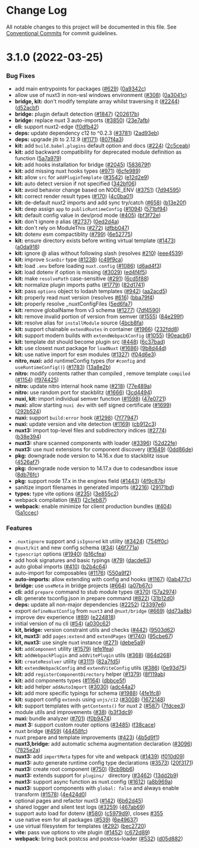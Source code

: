 # Change Log

All notable changes to this project will be documented in this file.
See [Conventional Commits](https://conventionalcommits.org) for commit guidelines.

# 3.1.0 (2022-03-25)


### Bug Fixes

* add main entrypoints for packages ([#629](https://github.com/nuxt/framework/issues/629)) ([0a9342c](https://github.com/nuxt/framework/commit/0a9342c02d2e22873135fb605c81279e28631065))
* allow use of nuxt3 in non-wsl windows environment ([#308](https://github.com/nuxt/framework/issues/308)) ([0a3041c](https://github.com/nuxt/framework/commit/0a3041cdf9e3a2a76ee93117557d7be6df1b95e3))
* **bridge, kit:** don't modify template array whilst traversing it ([#2244](https://github.com/nuxt/framework/issues/2244)) ([d52acbf](https://github.com/nuxt/framework/commit/d52acbffd828e399e698f50df66cd0adab2a9796))
* **bridge:** plugin default detection ([#1847](https://github.com/nuxt/framework/issues/1847)) ([202617b](https://github.com/nuxt/framework/commit/202617bdd1d1509c9bef4c1a089f9e70d78931fb))
* **bridge:** replace nuxt 3 auto-imports ([#3850](https://github.com/nuxt/framework/issues/3850)) ([23e7afb](https://github.com/nuxt/framework/commit/23e7afb5eccf50155a5ff775791a0b5d967ffda3))
* **cli:** support nuxt2-edge ([f0dfb42](https://github.com/nuxt/framework/commit/f0dfb42a586ae7087b95e8fd6e3f0e94532e64ea))
* **deps:** update dependency c12 to ^0.2.3 ([#3781](https://github.com/nuxt/framework/issues/3781)) ([2ad93eb](https://github.com/nuxt/framework/commit/2ad93eb34db6dc1a1c1b077fa4de20cb3e9c4b2d))
* **deps:** upgrade jiti to 2.12.9 ([#1171](https://github.com/nuxt/framework/issues/1171)) ([807f4a3](https://github.com/nuxt/framework/commit/807f4a325f339dd126ebe9537d1bb3a27c5bf022))
* **kit:** add `build.babel.plugins` default option and docs ([#224](https://github.com/nuxt/framework/issues/224)) ([2c5ceab](https://github.com/nuxt/framework/commit/2c5ceab003dfe898536ee089e967ec0cedc2c81e))
* **kit:** add backward compatibility for deprecated module definition as function ([5a7a979](https://github.com/nuxt/framework/commit/5a7a979dcb4dc74e92cce2c9c9bbddbb52a0d3d5))
* **kit:** add hooks installation for bridge ([#2045](https://github.com/nuxt/framework/issues/2045)) ([583679f](https://github.com/nuxt/framework/commit/583679f9c808cba791ea72e9db36efa19067c919))
* **kit:** add missing nuxt hooks types ([#971](https://github.com/nuxt/framework/issues/971)) ([6cfe989](https://github.com/nuxt/framework/commit/6cfe98941db77172c0dc14890a86bc7c47b27070))
* **kit:** allow `src` for `addPluginTemplate` ([#3542](https://github.com/nuxt/framework/issues/3542)) ([e12d2e9](https://github.com/nuxt/framework/commit/e12d2e9405a877c871418051e496f37dad0510a2))
* **kit:** auto detect version if not specified ([342bf06](https://github.com/nuxt/framework/commit/342bf0665909090f562a96301d88b017b15fb714))
* **kit:** avoid behavior change based on NODE_ENV ([#3751](https://github.com/nuxt/framework/issues/3751)) ([7d94595](https://github.com/nuxt/framework/commit/7d945952d83c826ee15ff483bbbdf7aed58e6a9a))
* **kit:** correct render result types ([#170](https://github.com/nuxt/framework/issues/170)) ([4c0ba01](https://github.com/nuxt/framework/commit/4c0ba0151d21b59621b1b9dd0b7872e5ef4c9a58))
* **kit:** de-default nuxt2 imports and add sync try/catch ([#658](https://github.com/nuxt/framework/issues/658)) ([b13e20f](https://github.com/nuxt/framework/commit/b13e20f317379ee4d0f6a4019d66cc3b937d5629))
* **kit:** deep assign `app` to `publicRuntimeConfig` ([#1094](https://github.com/nuxt/framework/issues/1094)) ([571bf94](https://github.com/nuxt/framework/commit/571bf94d39d63adaa1f26137f5285d75793d37e0))
* **kit:** default config value in dev/prod mode ([#405](https://github.com/nuxt/framework/issues/405)) ([bf3f72e](https://github.com/nuxt/framework/commit/bf3f72e24eda8c094d9e121f401fea20d0cc4dca))
* **kit:** don't ignore `@` alias ([#2737](https://github.com/nuxt/framework/issues/2737)) ([0ed2d4a](https://github.com/nuxt/framework/commit/0ed2d4a00b09cade29334105ae61fc16e9504847))
* **kit:** don't rely on ModuleThis ([#272](https://github.com/nuxt/framework/issues/272)) ([dfbb047](https://github.com/nuxt/framework/commit/dfbb047be60d1838456dd933fde053316cdd58d8))
* **kit:** dotenv esm compactiblity ([#799](https://github.com/nuxt/framework/issues/799)) ([6e52775](https://github.com/nuxt/framework/commit/6e52775bf9bc4467f7c802acefab1cc8b0736a8f))
* **kit:** ensure directory exists before writing virtual template ([#1473](https://github.com/nuxt/framework/issues/1473)) ([a0da918](https://github.com/nuxt/framework/commit/a0da91839aec1d53941078eaf0c1338ddbd8054b))
* **kit:** ignore @ alias without following slash (resolves [#210](https://github.com/nuxt/framework/issues/210)) ([eee4539](https://github.com/nuxt/framework/commit/eee45396d17ee6867913cf170d8aa95334bfd6c7))
* **kit:** improve `ScanDir` type ([#1238](https://github.com/nuxt/framework/issues/1238)) ([c49f9ca](https://github.com/nuxt/framework/commit/c49f9ca648ce743216430d4ec606f532839dcd24))
* **kit:** load `.env` before loading `nuxt.config` ([#1086](https://github.com/nuxt/framework/issues/1086)) ([d6ad4f3](https://github.com/nuxt/framework/commit/d6ad4f3b16d124f01b21bb535a8e224020526cfb))
* **kit:** load dotenv if option is missing ([#3029](https://github.com/nuxt/framework/issues/3029)) ([ed4f4f5](https://github.com/nuxt/framework/commit/ed4f4f51abc515a9bed2f47cac8a3f81a36d6f79))
* **kit:** make `resolvePath` case-sensitive ([#291](https://github.com/nuxt/framework/issues/291)) ([6cd5f88](https://github.com/nuxt/framework/commit/6cd5f8816f3c2deb34908751e101fd4cb54aef4c))
* **kit:** normalize plugin imports paths ([#1779](https://github.com/nuxt/framework/issues/1779)) ([82d1741](https://github.com/nuxt/framework/commit/82d1741d52b59a0511cc0dc4a9acddb50c7e752b))
* **kit:** pass `options` object to lodash templates ([#942](https://github.com/nuxt/framework/issues/942)) ([aa2acd5](https://github.com/nuxt/framework/commit/aa2acd5e48aab4934196ff2afb7a3858cc9577fd))
* **kit:** properly read nuxt version (resolves [#616](https://github.com/nuxt/framework/issues/616)) ([bba79f4](https://github.com/nuxt/framework/commit/bba79f4836d134054a19302950655caa4caab2e0))
* **kit:** properly resolve _nuxtConfigFiles ([5ed6fa7](https://github.com/nuxt/framework/commit/5ed6fa76127ba8a2c9f65372d85f7e1bda82b907))
* **kit:** remove globalName from v3 schema ([#1277](https://github.com/nuxt/framework/issues/1277)) ([7df4590](https://github.com/nuxt/framework/commit/7df4590d77b84b4c14d71c1bbff32a0286d4720a))
* **kit:** remove invalid portion of version from semver ([#1555](https://github.com/nuxt/framework/issues/1555)) ([84e299f](https://github.com/nuxt/framework/commit/84e299f2808f4123753d4a2345f8eeed55104b6e))
* **kit:** resolve alias for `installModule` source ([4bcb8fa](https://github.com/nuxt/framework/commit/4bcb8fa791f5f0460d3c1f00fe3057d4fa7ddd81))
* **kit:** support chainable `extendRoutes` in container ([#1966](https://github.com/nuxt/framework/issues/1966)) ([232fdd8](https://github.com/nuxt/framework/commit/232fdd8cf3bbd4f68fac70349927d85b5f46eb89))
* **kit:** support modern builds with `extendWebpackConfig` ([#1055](https://github.com/nuxt/framework/issues/1055)) ([90eacb6](https://github.com/nuxt/framework/commit/90eacb6f75dd7e96ef19707363488bb73c5c8df8))
* **kit:** template dst should become plugin src ([#448](https://github.com/nuxt/framework/issues/448)) ([6c37bad](https://github.com/nuxt/framework/commit/6c37bad73a1755889108266c5e6770e07588c965))
* **kit:** use closest nuxt package for `loadNuxt` ([#1686](https://github.com/nuxt/framework/issues/1686)) ([9b8d44d](https://github.com/nuxt/framework/commit/9b8d44d130fb85397053185924f3b6b86243b362))
* **kit:** use native import for esm modules ([#1327](https://github.com/nuxt/framework/issues/1327)) ([f04d6e3](https://github.com/nuxt/framework/commit/f04d6e3b53df44e1cff77f3eca064d7e021c7fd6))
* **nitro, nuxi:** add runtimeConfig types (for `#config` and `useRuntimeConfig()`) ([#1783](https://github.com/nuxt/framework/issues/1783)) ([13a8e2b](https://github.com/nuxt/framework/commit/13a8e2b163684f2b2517c534e4da447c4bc16e5b))
* **nitro:** modify contents rather than compiled , remove template `compiled` ([#1154](https://github.com/nuxt/framework/issues/1154)) ([f974425](https://github.com/nuxt/framework/commit/f974425cc408c57076083944611fdfcc2e3d15a1))
* **nitro:** update nitro internal hook name ([#218](https://github.com/nuxt/framework/issues/218)) ([77e489a](https://github.com/nuxt/framework/commit/77e489aae37ce1bc8ad12e20b7a4dc3d6f1085a7))
* **nitro:** use random port for stackblitz ([#1666](https://github.com/nuxt/framework/issues/1666)) ([3cd4494](https://github.com/nuxt/framework/commit/3cd44947706c70fd70d838985fd480642382f976))
* **nuxi, kit:** import individual semver function ([#1598](https://github.com/nuxt/framework/issues/1598)) ([47e0721](https://github.com/nuxt/framework/commit/47e0721413b1ff64fbc7ef17c5201265f3da0935))
* **nuxi:** allow starting `nuxi dev` with self signed certificate ([#1699](https://github.com/nuxt/framework/issues/1699)) ([292b524](https://github.com/nuxt/framework/commit/292b5243c713d800a2b80b022bcfce0677e8b9a8))
* **nuxi:** support `build:error` hook ([#1298](https://github.com/nuxt/framework/issues/1298)) ([7f77947](https://github.com/nuxt/framework/commit/7f7794787bdfddcb8ac5f3e030bbad9510c28098))
* **nuxi:** update version and vite detection ([#1169](https://github.com/nuxt/framework/issues/1169)) ([cb912c3](https://github.com/nuxt/framework/commit/cb912c3c0cf6dc117287451952587c84f3d306ab))
* **nuxt3:** import top-level files and subdirectory indices ([#2774](https://github.com/nuxt/framework/issues/2774)) ([b38e394](https://github.com/nuxt/framework/commit/b38e394dfe2ece90481a37e57db00a573675ce67))
* **nuxt3:** share scanned components with loader ([#3396](https://github.com/nuxt/framework/issues/3396)) ([52d22fe](https://github.com/nuxt/framework/commit/52d22feaea6008392ed42f4dd43c63e4da21d87e))
* **nuxt3:** use nuxt extensions for component discovery ([#1649](https://github.com/nuxt/framework/issues/1649)) ([0dd86de](https://github.com/nuxt/framework/commit/0dd86de5862afa916b34d6e32b939a67c30f08bd))
* **pkg:** downgrade node version to 14.16.x due to stackblitz issue ([4526af7](https://github.com/nuxt/framework/commit/4526af78a9a64e2b5f08dd80ec5a1725871f52fe))
* **pkg:** downgrade node version to 14.17.x due to codesandbox issue ([8db76fc](https://github.com/nuxt/framework/commit/8db76fcf2ea63218d3a367b8c1719bed69871d44))
* **pkg:** support node 17.x  in the engines field ([#1443](https://github.com/nuxt/framework/issues/1443)) ([4f9c87b](https://github.com/nuxt/framework/commit/4f9c87b99a2f9729f868c6580623174350ec4ce6))
* sanitize import filenames in generated imports ([#2216](https://github.com/nuxt/framework/issues/2216)) ([29171bd](https://github.com/nuxt/framework/commit/29171bd1053e24132b3ab23ac50535edde6b2323))
* **types:** type vite options ([#235](https://github.com/nuxt/framework/issues/235)) ([3e855c2](https://github.com/nuxt/framework/commit/3e855c280f01e373f136d1f0e35ff2dd66fdb3d9))
* webpack compilation ([#41](https://github.com/nuxt/framework/issues/41)) ([2c1eb87](https://github.com/nuxt/framework/commit/2c1eb8767180fc04b91fb409976b4fe1e0c3047d))
* **webpack:** enable minimize for client production bundles ([#404](https://github.com/nuxt/framework/issues/404)) ([5a1ccec](https://github.com/nuxt/framework/commit/5a1ccec61f256a0b75fb9bd30b9322409cf07199))


### Features

* `.nuxtignore` support and `isIgnored` kit utility ([#3424](https://github.com/nuxt/framework/issues/3424)) ([754ff0c](https://github.com/nuxt/framework/commit/754ff0c9e7eaf3914090fbe51691b59250571eb4))
* `@nuxt/kit` and new config schema ([#34](https://github.com/nuxt/framework/issues/34)) ([46f771a](https://github.com/nuxt/framework/commit/46f771a98b6226e19e9df3511e31b4ec2da6abda))
* `typescript` options ([#1940](https://github.com/nuxt/framework/issues/1940)) ([b16cfea](https://github.com/nuxt/framework/commit/b16cfea689a205cb0614ab981c82cf6a15c89873))
* add hook signatures and basic typings ([#79](https://github.com/nuxt/framework/issues/79)) ([dacde63](https://github.com/nuxt/framework/commit/dacde630634700172ccd54a1e4f1d0469b28bd30))
* auto global imports ([#410](https://github.com/nuxt/framework/issues/410)) ([b2b4c64](https://github.com/nuxt/framework/commit/b2b4c64807b1240c7da0312d7305734573d60000))
* auto-import for composables ([#1176](https://github.com/nuxt/framework/issues/1176)) ([550a9f2](https://github.com/nuxt/framework/commit/550a9f2e12006edf2cc910ddf8331865f3399b18))
* **auto-imports:** allow extending with config and hooks ([#1167](https://github.com/nuxt/framework/issues/1167)) ([0ab477c](https://github.com/nuxt/framework/commit/0ab477cad05e74a92d2c23f1002e54f4d6930242))
* **bridge:** use `useMeta` in bridge projects ([#664](https://github.com/nuxt/framework/issues/664)) ([a07b67c](https://github.com/nuxt/framework/commit/a07b67ce577f37dc2356c02b1c078ecf6a8aab82))
* **cli:** add `prepare` command to stub module types ([#370](https://github.com/nuxt/framework/issues/370)) ([57a2974](https://github.com/nuxt/framework/commit/57a29744509f11ffd2ceef32521024c5f3a5ea7f))
* **cli:** generate tsconfig.json in prepare command ([#822](https://github.com/nuxt/framework/issues/822)) ([31b12d0](https://github.com/nuxt/framework/commit/31b12d04c032a23882ff54368d52d9a140bb233a))
* **deps:** update all non-major dependencies ([#2252](https://github.com/nuxt/framework/issues/2252)) ([23397e6](https://github.com/nuxt/framework/commit/23397e603c97b3a5b75b035ce72dbc633bbb13a5))
* export `defineNuxtConfig` from `nuxt3` and `@nuxt/bridge` ([#669](https://github.com/nuxt/framework/issues/669)) ([dd73a8b](https://github.com/nuxt/framework/commit/dd73a8bcad8d61d8a1ed20cac7dfdacdb2fc3663))
* improve dev experience ([#89](https://github.com/nuxt/framework/issues/89)) ([e224818](https://github.com/nuxt/framework/commit/e224818395cd366f2a338ce3da4aaae993f641b7))
* initial version of nu cli ([#54](https://github.com/nuxt/framework/issues/54)) ([a030c62](https://github.com/nuxt/framework/commit/a030c62d29ba871f94a7152c7d5fa36d4de1d3b6))
* **kit, bridge:**  version constraint utils and checks ([#442](https://github.com/nuxt/framework/issues/442)) ([9503d62](https://github.com/nuxt/framework/commit/9503d6260740d77d0be428247473804e3cc89c3d))
* **kit, nuxt3:** add `pages:extend` and `extendPages` ([#1740](https://github.com/nuxt/framework/issues/1740)) ([95cbe67](https://github.com/nuxt/framework/commit/95cbe67f99ba33a4e335c2b78bd68f992c39867f))
* **kit, nuxt3:** use single nuxt instance ([#271](https://github.com/nuxt/framework/issues/271)) ([debe5a9](https://github.com/nuxt/framework/commit/debe5a98b0429bf9c13f99e7c568de5d1cbcd123))
* **kit:** `addComponent` utility ([#1579](https://github.com/nuxt/framework/issues/1579)) ([efe1fea](https://github.com/nuxt/framework/commit/efe1fea1d1b5b6fc0b3ec4e0e750e9dd0c894692))
* **kit:** `addWebpackPlugin` and `addVitePlugin` utils ([#368](https://github.com/nuxt/framework/issues/368)) ([864d268](https://github.com/nuxt/framework/commit/864d2683ab6dd6f1eed16a772846f9b3f633c73b))
* **kit:** `createResolver` utility ([#3111](https://github.com/nuxt/framework/issues/3111)) ([82a7fd5](https://github.com/nuxt/framework/commit/82a7fd561b68b3aa1d9a788ee4e68c09925a84b9))
* **kit:** `extendWebpackConfig` and `extendViteConfig` utils ([#386](https://github.com/nuxt/framework/issues/386)) ([0e93d75](https://github.com/nuxt/framework/commit/0e93d752fd128dd93e1f59c35ac8d4a95ff0aebb))
* **kit:** add `registerComponentDirectory` helper ([#1379](https://github.com/nuxt/framework/issues/1379)) ([8f119ab](https://github.com/nuxt/framework/commit/8f119ab0cf834fa28179c44662425c40cd1f099d))
* **kit:** add components types ([#1164](https://github.com/nuxt/framework/issues/1164)) ([dbbce5f](https://github.com/nuxt/framework/commit/dbbce5fcfa6ffbd3e94898fd2d65f35ef9eb35e0))
* **kit:** add helper `addAutoImport` ([#3030](https://github.com/nuxt/framework/issues/3030)) ([adc44a2](https://github.com/nuxt/framework/commit/adc44a2d2b16397dc61b0829e3d67a8e42f3ce98))
* **kit:** add more specific typings for schema ([#1988](https://github.com/nuxt/framework/issues/1988)) ([4fe1fc8](https://github.com/nuxt/framework/commit/4fe1fc881c06a7f1b61e922c42792c26355fccd1))
* **kit:** support config `extends` using `unjs/c12` ([#3008](https://github.com/nuxt/framework/issues/3008)) ([1672148](https://github.com/nuxt/framework/commit/1672148a87106591c2af6627f7d1c76f5fa81d2e))
* **kit:** support templates with `getContents()` for nuxt 2 ([#587](https://github.com/nuxt/framework/issues/587)) ([7fdcee3](https://github.com/nuxt/framework/commit/7fdcee3252b46aef76692e48fe7986a138b3e8ee))
* module utils and improvements ([#38](https://github.com/nuxt/framework/issues/38)) ([b3f3dc9](https://github.com/nuxt/framework/commit/b3f3dc94f3ef0790eea114d605b6f320dbf3f1d2))
* **nuxi:** bundle analyzer ([#701](https://github.com/nuxt/framework/issues/701)) ([f0b9474](https://github.com/nuxt/framework/commit/f0b9474b40312a0c24cf520ffe76db0cdb9094bd))
* **nuxt 3:** support custom router options ([#3485](https://github.com/nuxt/framework/issues/3485)) ([f38cace](https://github.com/nuxt/framework/commit/f38cacec0f7ceba448c6375d4cebd996a6ad42e9))
* nuxt bridge ([#459](https://github.com/nuxt/framework/issues/459)) ([44458fc](https://github.com/nuxt/framework/commit/44458fcbbba8adde7068f8c71372b7c2f16e3ac2))
* nuxt prepare and template improvements ([#423](https://github.com/nuxt/framework/issues/423)) ([4b5d9f1](https://github.com/nuxt/framework/commit/4b5d9f1052ba521b63237f629af8de7761d1687e))
* **nuxt3,bridge:** add automatic schema augmentation declaration ([#3096](https://github.com/nuxt/framework/issues/3096)) ([7825e2a](https://github.com/nuxt/framework/commit/7825e2aa125a6ce9a02f4353005d02f03854b7bb))
* **nuxt3:** add `importMeta` types for vite and webpack ([#1439](https://github.com/nuxt/framework/issues/1439)) ([f010d09](https://github.com/nuxt/framework/commit/f010d0912b6b7be30229b5f5c0a88a27b3099efb))
* **nuxt3:** auto generate runtime config type declarations ([#3573](https://github.com/nuxt/framework/issues/3573)) ([20f3171](https://github.com/nuxt/framework/commit/20f31712c1e1e11e57df7d08191459eec2af7e4f))
* **nuxt3:** create root component ([#750](https://github.com/nuxt/framework/issues/750)) ([9cb9bb6](https://github.com/nuxt/framework/commit/9cb9bb651e4ad4c5fc0f2197a39697795b7c4436))
* **nuxt3:** extends support for `plugins/ ` directory ([#3462](https://github.com/nuxt/framework/issues/3462)) ([13dd2b9](https://github.com/nuxt/framework/commit/13dd2b98ea020df310a905b5a9eee9e5705496cd))
* **nuxt3:** support async function as nuxt.config ([#1612](https://github.com/nuxt/framework/issues/1612)) ([a8b969a](https://github.com/nuxt/framework/commit/a8b969a4dddc20e8c0419607fea7bed4ab2d8ab2))
* **nuxt3:** support components with `global: false` and always enable transform ([#1578](https://github.com/nuxt/framework/issues/1578)) ([4e424d0](https://github.com/nuxt/framework/commit/4e424d0d102f468f1a7ad1b68591a1c6b06a990b))
* optional pages and refactor nuxt3 ([#142](https://github.com/nuxt/framework/issues/142)) ([6b62d45](https://github.com/nuxt/framework/commit/6b62d456d7fe8c9dd92803a30dcebf0d481f65c7))
* shared logger and silent test logs ([#3259](https://github.com/nuxt/framework/issues/3259)) ([467ab69](https://github.com/nuxt/framework/commit/467ab693b987c57efe3a8f2bcccda2464bd2f27e))
* support auto load for dotenv ([#580](https://github.com/nuxt/framework/issues/580)) ([c5979d9](https://github.com/nuxt/framework/commit/c5979d9fb54f904eb31dcc3892aa81f2ad1a66c7)), closes [#355](https://github.com/nuxt/framework/issues/355)
* use native esm for all packages ([#539](https://github.com/nuxt/framework/issues/539)) ([6e49637](https://github.com/nuxt/framework/commit/6e496373f3bdffb3416d0c543ad82b0a92891167))
* use virtual filesystem for templates ([#292](https://github.com/nuxt/framework/issues/292)) ([bec2720](https://github.com/nuxt/framework/commit/bec27209303418990e31761f3d6e4f5e8e503abb))
* **vite:** pass vue options to vite plugin ([#1452](https://github.com/nuxt/framework/issues/1452)) ([c672d89](https://github.com/nuxt/framework/commit/c672d8990ad629cd640b6fde9c5bdce2bac275d8))
* **webpack:** bring back postcss and postcss-loader ([#532](https://github.com/nuxt/framework/issues/532)) ([d05d882](https://github.com/nuxt/framework/commit/d05d8821a0d25d9e203e0fd65ca16ca8f15aa8a5))
